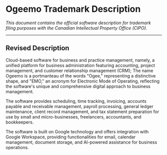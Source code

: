# Ogeemo Trademark Description

_This document contains the official software description for trademark filing purposes with the Canadian Intellectual Property Office (CIPO)._

---

## Revised Description

Cloud-based software for business and practice management, namely, a unified platform for business administration featuring accounting, project management, and customer relationship management (CRM); The name Ogeemo is a portmanteau of the words "Ogee," representing a distinctive shape, and "EMO," an acronym for Electronic Mode of Operating, reflecting the software's unique and comprehensive digital approach to business management.

The software provides scheduling, time tracking, invoicing, accounts payable and receivable management, payroll processing, general ledger maintenance, client record management, and tax statement preparation for use by small and micro-businesses, freelancers, accountants, and bookkeepers.

The software is built on Google technology and offers integration with Google Workspace, providing functionalities for email, calendar management, document storage, and AI-powered assistance for business operations.
